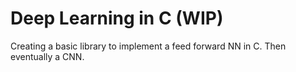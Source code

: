 # Deep Learning in C (WIP)
Creating a basic library to implement a feed forward NN in C. 
Then eventually a CNN.
